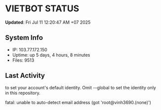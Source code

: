 # VIETBOT STATUS
**Updated**: Fri Jul 11 12:20:47 AM +07 2025

## System Info
- IP: 103.77.172.150
- Uptime: up 5 days, 4 hours, 8 minutes
- Files: 9513

## Last Activity

to set your account's default identity.
Omit --global to set the identity only in this repository.

fatal: unable to auto-detect email address (got 'root@vinh3690.(none)')
